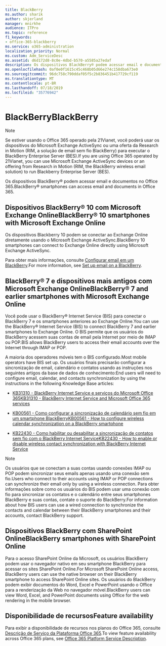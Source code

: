 ```yaml
---
title: BlackBerry
ms.author: sharik
author: skjerland
manager: mnirkhe
audience: ITPro
ms.topic: reference
f1_keywords:
- office-365-blackberry
ms.service: o365-administration
localization_priority: Normal
ms.custom: Adm_ServiceDesc
ms.assetid: d6d172d8-8c0e-4dbd-b570-a5585a27edaf
description: Os dispositivos BlackBerry® podem acessar email e documentos no Office 365.
ms.openlocfilehash: 0af0e0f1615c45c468b05d66e274c158dba673e0
ms.sourcegitcommit: 96dc758c790ddaf05f5c2b836451b417729cf119
ms.translationtype: MT
ms.contentlocale: pt-BR
ms.lasthandoff: 07/18/2019
ms.locfileid: "35776942"
---
```

# <a name="blackberry"></a><span data-ttu-id="0ee78-103">BlackBerry</span><span class="sxs-lookup"><span data-stu-id="0ee78-103">BlackBerry</span></span>

> [!NOTE]
> <span data-ttu-id="0ee78-104">Se estiver usando o Office 365 operado pela 21Vianet, você poderá usar os dispositivos do Microsoft Exchange ActiveSync ou uma oferta da Research in Motion (RIM, a solução de email sem fio BlackBerry) para executar o BlackBerry Enterprise Server (BES).</span><span class="sxs-lookup"><span data-stu-id="0ee78-104">If you are using Office 365 operated by 21Vianet, you can use Microsoft Exchange ActiveSync devices or an offering from Research in Motion (RIM, the BlackBerry wireless email solution) to run Blackberry Enterprise Server (BES).</span></span> 
  
<span data-ttu-id="0ee78-105">Os dispositivos BlackBerry® podem acessar email e documentos no Office 365.</span><span class="sxs-lookup"><span data-stu-id="0ee78-105">BlackBerry® smartphones can access email and documents in Office 365.</span></span>
  
## <a name="blackberry-10-smartphones-with-microsoft-exchange-online"></a><span data-ttu-id="0ee78-106">Dispositivos BlackBerry® 10 com Microsoft Exchange Online</span><span class="sxs-lookup"><span data-stu-id="0ee78-106">BlackBerry® 10 smartphones with Microsoft Exchange Online</span></span>

<span data-ttu-id="0ee78-107">Os dispositivos Blackberry 10 podem se conectar ao Exchange Online diretamente usando o Microsoft Exchange ActiveSync.</span><span class="sxs-lookup"><span data-stu-id="0ee78-107">BlackBerry 10 smartphones can connect to Exchange Online directly using Microsoft Exchange ActiveSync.</span></span>
  
<span data-ttu-id="0ee78-108">Para obter mais informações, consulte [Configurar email em um BlackBerry](https://go.microsoft.com/fwlink/?linkid=863394).</span><span class="sxs-lookup"><span data-stu-id="0ee78-108">For more information, see [Set up email on a BlackBerry](https://go.microsoft.com/fwlink/?linkid=863394).</span></span>
  
## <a name="blackberry-7-and-earlier-smartphones-with-microsoft-exchange-online"></a><span data-ttu-id="0ee78-109">BlackBerry® 7 e dispositivos mais antigos com Microsoft Exchange Online</span><span class="sxs-lookup"><span data-stu-id="0ee78-109">BlackBerry® 7 and earlier smartphones with Microsoft Exchange Online</span></span>

<span data-ttu-id="0ee78-110">Você pode usar o BlackBerry® Internet Service (BIS) para conectar o BlackBerry 7 e os smartphones anteriores ao Exchange Online.</span><span class="sxs-lookup"><span data-stu-id="0ee78-110">You can use the BlackBerry® Internet Service (BIS) to connect BlackBerry 7 and earlier smartphones to Exchange Online.</span></span> <span data-ttu-id="0ee78-111">O BIS permite que os usuários do BlackBerry acessem suas contas de email pela Internet por meio de IMAP ou POP.</span><span class="sxs-lookup"><span data-stu-id="0ee78-111">BIS allows BlackBerry users to access their email accounts over the Internet through IMAP or POP.</span></span>
  
<span data-ttu-id="0ee78-112">A maioria dos operadores móveis tem o BIS configurado.</span><span class="sxs-lookup"><span data-stu-id="0ee78-112">Most mobile operators have BIS set up.</span></span> <span data-ttu-id="0ee78-113">Os usuários finais precisarão configurar a sincronização de email, calendário e contatos usando as instruções nos seguintes artigos da base de dados de conhecimento:</span><span class="sxs-lookup"><span data-stu-id="0ee78-113">End users will need to configure email, calendar, and contacts synchronization by using the instructions in the following Knowledge Base articles:</span></span>
  
- [<span data-ttu-id="0ee78-114">KB31310 - BlackBerry Internet Service e serviços do Microsoft Office 365</span><span class="sxs-lookup"><span data-stu-id="0ee78-114">KB31310 - BlackBerry Internet Service and Microsoft Office 365 services</span></span>](http://go.microsoft.com/fwlink/?LinkID=826158&amp;clcid=0x409)
    
- [<span data-ttu-id="0ee78-115">KB00561 - Como configurar a sincronização de calendário sem fio em um smartphone BlackBerry</span><span class="sxs-lookup"><span data-stu-id="0ee78-115">KB00561 - How to configure wireless calendar synchronization on a BlackBerry smartphone</span></span>](http://go.microsoft.com/fwlink/?LinkID=826160&amp;clcid=0x409)
    
- [<span data-ttu-id="0ee78-116">KB22430 - Como habilitar ou desabilitar a sincronização de contatos sem fio com o BlackBerry Internet Service</span><span class="sxs-lookup"><span data-stu-id="0ee78-116">KB22430 - How to enable or disable wireless contact synchronization with BlackBerry Internet Service</span></span>](http://go.microsoft.com/fwlink/?LinkID=826161&amp;clcid=0x409)
    
> [!NOTE]
> <span data-ttu-id="0ee78-117">Os usuários que se conectam a suas contas usando conexões IMAP ou POP podem sincronizar seus emails apenas usando uma conexão sem fio.</span><span class="sxs-lookup"><span data-stu-id="0ee78-117">Users who connect to their accounts using IMAP or POP connections can synchronize their email only by using a wireless connection.</span></span> <span data-ttu-id="0ee78-118">Para obter informações sobre como os usuários do BIS podem usar uma conexão com fio para sincronizar os contatos e o calendário entre seus smartphones BlackBerry e suas contas, contate o suporte do BlackBerry.</span><span class="sxs-lookup"><span data-stu-id="0ee78-118">For information about how BIS users can use a wired connection to synchronize the contacts and calendar between their BlackBerry smartphones and their accounts, contact BlackBerry support.</span></span> 
  
## <a name="blackberry-smartphones-with-sharepoint-online"></a><span data-ttu-id="0ee78-119">Dispositivos BlackBerry com SharePoint Online</span><span class="sxs-lookup"><span data-stu-id="0ee78-119">BlackBerry smartphones with SharePoint Online</span></span>

<span data-ttu-id="0ee78-120">Para o acesso SharePoint Online da Microsoft, os usuários BlackBerry podem usar o navegador nativo em seu smartphone BlackBerry para acessar os sites SharePoint Online.</span><span class="sxs-lookup"><span data-stu-id="0ee78-120">For Microsoft SharePoint Online access, BlackBerry users can use the native browser on their BlackBerry smartphone to access SharePoint Online sites.</span></span> <span data-ttu-id="0ee78-121">Os usuários do BlackBerry podem exibir documentos do Word, Excel e PowerPoint usando o Office para a renderização da Web no navegador móvel.</span><span class="sxs-lookup"><span data-stu-id="0ee78-121">BlackBerry users can view Word, Excel, and PowerPoint documents using Office for the web rendering in the mobile browser.</span></span>
  
## <a name="feature-availability"></a><span data-ttu-id="0ee78-122">Disponibilidade de recursos</span><span class="sxs-lookup"><span data-stu-id="0ee78-122">Feature availability</span></span>

<span data-ttu-id="0ee78-123">Para exibir a disponibilidade de recursos nos planos do Office 365, consulte [Descrição de Serviço da Plataforma Office 365](https://technet.microsoft.com/en-us/library/office-365-platform-service-description.aspx).</span><span class="sxs-lookup"><span data-stu-id="0ee78-123">To view feature availability across Office 365 plans, see [Office 365 Platform Service Description](https://technet.microsoft.com/en-us/library/office-365-platform-service-description.aspx).</span></span>
  

